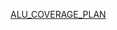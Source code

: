 [ALU_COVERAGE_PLAN](https://docs.google.com/spreadsheets/d/1aqYzCie8XDgrNlPmFW-t6381NBuJOrGhFirAwVb0_kE/edit?usp=sharing)
